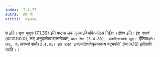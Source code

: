 ```yaml
---
index:  7.2.77
sutra:  ईशः से
vritti:  nyasa
---
```


`से` इति। `सुपां सुलुक्` (7.1.39) इति षष्ठ्या लकं कृत्वाऽविभक्तिकोऽयं निर्द्देशः। `ईशिषे` इति। `ईश ऐश्वर्ये` (धा.पा.1020), लट् अनुदात्तेत्वादात्मनेपदम्, `थासः सेट (3.4.80), अदादित्वाच्छपो लुक्। `ईशिष्व` इति। लोट्, से, `सवभ्यां वामौ` (3.4.91) इति वादेशे कृते `एकदेशविकृतमनन्य वद्भवति` (व्या.प.16) इतीहापि भवति।।

